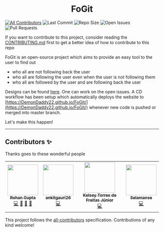 <h1 align="center">FoGit</h1>

[![All Contributors](https://img.shields.io/badge/all_contributors-2-orange.svg?style=for-the-badge)](#contributors-)
![Last Commit](https://img.shields.io/github/last-commit/demondaddy22/fogit?color=%23abd100&style=for-the-badge)
![Repo Size](https://img.shields.io/github/repo-size/demondaddy22/fogit?color=%23ff47b6&style=for-the-badge)
![Open Issues](https://img.shields.io/github/issues-raw/demondaddy22/fogit?color=%239e6eff&style=for-the-badge)
![Pull Requests](https://img.shields.io/github/issues-pr-raw/demondaddy22/fogit?color=%2302b09f&style=for-the-badge)

If you want to contribute to this project, consider reading the
[CONTRIBUTING.md](CONTRIBUTING.md) first to get a better idea of how to
contribute to this repo

FoGit is an open-source project which aims to provide an easy tool to the user
to find out

-   who all are not following back the user
-   who all are following the user even when the user is not following them
-   who all are followed by the user and are following back the user

Designs can be found [here](design/). One can work on the open issues. A CD workflow has been setup which automatically deploys the website to [https://DemonDaddy22.github.io/FoGit/](https://DemonDaddy22.github.io/FoGit/) whenever new code is pushed or merged into master branch.

Let's make this happen!

---

## Contributors ✨

Thanks goes to these wonderful people

<!-- ALL-CONTRIBUTORS-LIST:START - Do not remove or modify this section -->
<!-- prettier-ignore-start -->
<!-- markdownlint-disable -->
<table>
  <tr>
    <td align="center"><a href="https://rohangupta.xyz/"><img src="https://avatars.githubusercontent.com/u/39908472?v=4?s=100" width="100px;" alt=""/><br /><sub><b>Rohan Gupta</b></sub></a><br /><a href="https://github.com/DemonDaddy22/FoGit/commits?author=DemonDaddy22" title="Code">💻</a> <a href="#ideas-DemonDaddy22" title="Ideas, Planning, & Feedback">🤔</a> <a href="#design-DemonDaddy22" title="Design">🎨</a> <a href="https://github.com/DemonDaddy22/FoGit/commits?author=DemonDaddy22" title="Documentation">📖</a></td>
    <td align="center"><a href="https://github.com/ankitgauri26"><img src="https://avatars.githubusercontent.com/u/22481268?v=4?s=100" width="100px;" alt=""/><br /><sub><b>ankitgauri26</b></sub></a><br /><a href="https://github.com/DemonDaddy22/FoGit/commits?author=ankitgauri26" title="Code">💻</a></td>
    <td align="center"><a href="https://www.linkedin.com/in/kelseyjunior/"><img src="https://avatars.githubusercontent.com/u/19155140?v=4?s=100" width="100px;" alt=""/><br /><sub><b>Kelsey Torres de Freitas Júnior</b></sub></a><br /><a href="https://github.com/DemonDaddy22/FoGit/commits?author=KelseyJr" title="Code">💻</a></td>
    <td align="center"><a href="https://github.com/selamanse"><img src="https://avatars.githubusercontent.com/u/3129224?v=4?s=100" width="100px;" alt=""/><br /><sub><b>Selamanse</b></sub></a><br /><a href="https://github.com/DemonDaddy22/FoGit/commits?author=selamanse" title="Code">💻</a></td>
  </tr>
</table>

<!-- markdownlint-restore -->
<!-- prettier-ignore-end -->

<!-- ALL-CONTRIBUTORS-LIST:END -->

This project follows the
[all-contributors](https://github.com/all-contributors/all-contributors)
specification. Contributions of any kind welcome!
